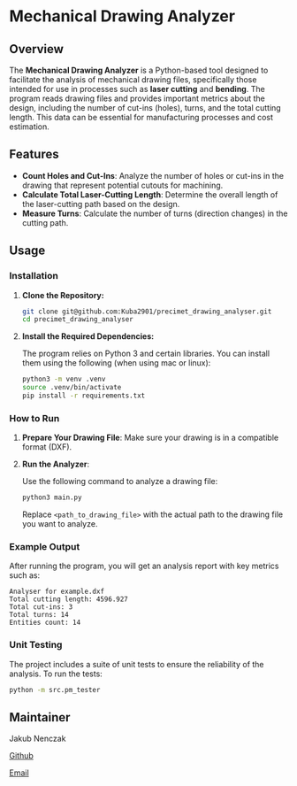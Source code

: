 # Mechanical Drawing Analyzer

## Overview

The **Mechanical Drawing Analyzer** is a Python-based tool designed to facilitate the analysis of mechanical drawing files, specifically those intended for use in processes such as **laser cutting** and **bending**. The program reads drawing files and provides important metrics about the design, including the number of cut-ins (holes), turns, and the total cutting length. This data can be essential for manufacturing processes and cost estimation.

## Features

- **Count Holes and Cut-Ins**: Analyze the number of holes or cut-ins in the drawing that represent potential cutouts for machining.
- **Calculate Total Laser-Cutting Length**: Determine the overall length of the laser-cutting path based on the design.
- **Measure Turns**: Calculate the number of turns (direction changes) in the cutting path.

## Usage

### Installation

1. **Clone the Repository:**

   ```bash
   git clone git@github.com:Kuba2901/precimet_drawing_analyser.git
   cd precimet_drawing_analyser
   ```

2. **Install the Required Dependencies:**

   The program relies on Python 3 and certain libraries. You can install them using the following (when using mac or linux):

   ```bash
   python3 -m venv .venv
   source .venv/bin/activate
   pip install -r requirements.txt
   ```

### How to Run

1. **Prepare Your Drawing File**: Make sure your drawing is in a compatible format (DXF).
   
2. **Run the Analyzer**:

   Use the following command to analyze a drawing file:

   ```bash
   python3 main.py
   ```

   Replace `<path_to_drawing_file>` with the actual path to the drawing file you want to analyze.

### Example Output

After running the program, you will get an analysis report with key metrics such as:

```
Analyser for example.dxf
Total cutting length: 4596.927
Total cut-ins: 3
Total turns: 14
Entities count: 14
```

### Unit Testing

The project includes a suite of unit tests to ensure the reliability of the analysis. To run the tests:

```bash
python -m src.pm_tester
```

## Maintainer
Jakub Nenczak

[Github](https://github.com/Kuba2901)

[Email](kubanenczakdev@gmail.com)
